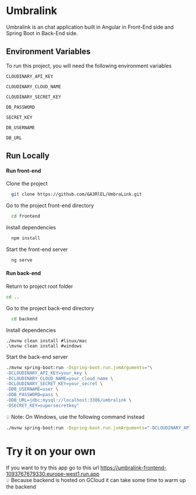 
# Umbralink

Umbralink is an chat application built in Angular in Front-End side and Spring Boot in Back-End side.




## Environment Variables

To run this project, you will need the following environment variables

`CLOUDINARY_API_KEY`

`CLOUDINARY_CLOUD_NAME`

`CLOUDINARY_SECRET_KEY`

`DB_PASSWORD`

`SECRET_KEY`

`DB_USERNAME`

`DB_URL`


## Run Locally

#### Run front-end

Clone the project

```bash
  git clone https://github.com/GA3RlEL/UmbraLink.git
```

Go to the project front-end directory

```bash
  cd frontend
```

Install dependencies

```bash
  npm install
```

Start the front-end server

```bash
  ng serve
```

#### Run back-end

Return to project root folder

```bash
cd ..
```

Go to the project back-end directory

```bash
  cd backend
```

Install dependencies
```
./mvnw clean install #linux/mac
.\mvnw clean install #windows
```

Start the back-end server

```bash
./mvnw spring-boot:run -Dspring-boot.run.jvmArguments="\
-DCLOUDINARY_API_KEY=your_key \
-DCLOUDINARY_CLOUD_NAME=your_cloud_name \
-DCLOUDINARY_SECRET_KEY=your_secret \
-DDB_USERNAME=user \
-DDB_PASSWORD=pass \
-DDB_URL=jdbc:mysql://localhost:3306/umbralink \
-DSECRET_KEY=supersecretkey"
```

💡 Note: On Windows, use the following command instead
```bash
./mvnw spring-boot:run -Dspring-boot.run.jvmArguments="-DCLOUDINARY_API_KEY=your_key -DCLOUDINARY_CLOUD_NAME=your_cloud_name -DCLOUDINARY_SECRET_KEY=your_secret -DDB_USERNAME=user -DDB_PASSWORD=pass -DDB_URL=jdbc:mysql://localhost:3306/umbralink -DSECRET_KEY=supersecretkey"
```


# Try it on your own
If you want to try this app go to this url https://umbralink-frontend-1093767679330.europe-west1.run.app
<br/>
💡 Because backend is hosted on GCloud it can take some time to warm up the backend




